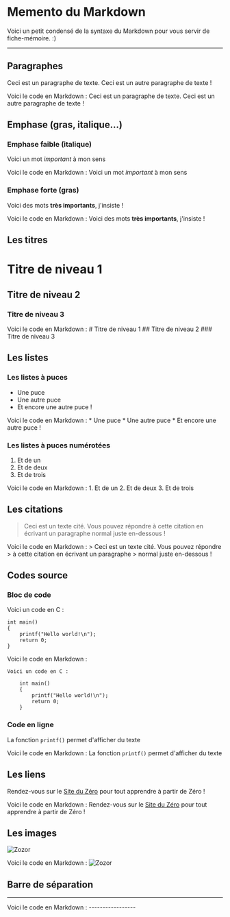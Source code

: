 # Memento du Markdown

Voici un petit condensé de la syntaxe du Markdown pour vous servir de fiche-mémoire. :) 

---------------------

## Paragraphes
Ceci est un paragraphe de texte.
Ceci est un autre paragraphe de texte !

Voici le code en Markdown :
	Ceci est un paragraphe de texte.
	Ceci est un autre paragraphe de texte !


## Emphase (gras, italique…)
### Emphase faible (italique)
Voici un mot *important* à mon sens

Voici le code en Markdown :
	Voici un mot *important* à mon sens

### Emphase forte (gras)
Voici des mots **très importants**, j'insiste !

Voici le code en Markdown :
	Voici des mots **très importants**, j'insiste !


## Les titres
# Titre de niveau 1
## Titre de niveau 2
### Titre de niveau 3


Voici le code en Markdown :
	# Titre de niveau 1
	## Titre de niveau 2
	### Titre de niveau 3


## Les listes
### Les listes à puces
* Une puce
* Une autre puce
* Et encore une autre puce !

Voici le code en Markdown :
	* Une puce
	* Une autre puce
	* Et encore une autre puce !

### Les listes à puces numérotées
1. Et de un
2. Et de deux
3. Et de trois

Voici le code en Markdown :
	1. Et de un
	2. Et de deux
	3. Et de trois


## Les citations
> Ceci est un texte cité. Vous pouvez répondre
> à cette citation en écrivant un paragraphe
> normal juste en-dessous !

Voici le code en Markdown :
	> Ceci est un texte cité. Vous pouvez répondre
	> à cette citation en écrivant un paragraphe
	> normal juste en-dessous !


## Codes source
### Bloc de code
Voici un code en C :

    int main()
    {
        printf("Hello world!\n");
        return 0;
    }

Voici le code en Markdown :

	Voici un code en C :

	    int main()
	    {
	        printf("Hello world!\n");
	        return 0;
	    }

### Code en ligne
La fonction `printf()` permet d'afficher du texte

Voici le code en Markdown :
	La fonction `printf()` permet d'afficher du texte


## Les liens
Rendez-vous sur le [Site du Zéro](http://www.siteduzero.com) pour tout apprendre à partir de Zéro !

Voici le code en Markdown :
	Rendez-vous sur le [Site du Zéro](http://www.siteduzero.com) pour tout apprendre à partir de Zéro !


## Les images
![Zozor](http://uploads.siteduzero.com/files/420001_421000/420263.png)

Voici le code en Markdown :
	![Zozor](http://uploads.siteduzero.com/files/420001_421000/420263.png)


## Barre de séparation
-----------------

Voici le code en Markdown :
	-----------------